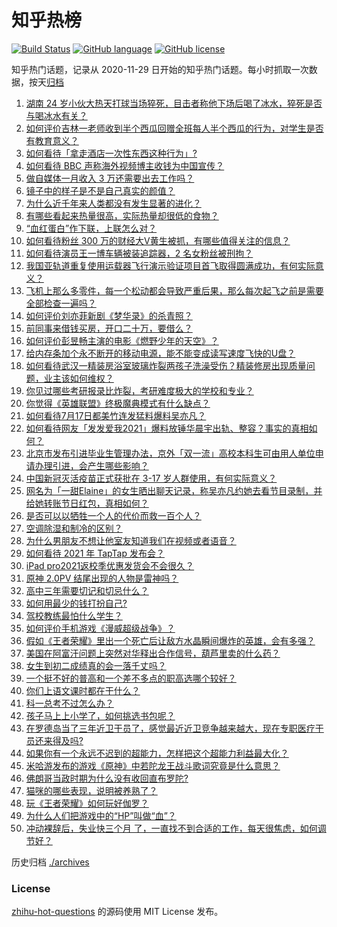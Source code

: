 # 知乎热榜
[![Build Status](https://github.com/ToWeLong/zhihu-hot-questions/workflows/CI/badge.svg)](https://github.com/ToWeLong/zhihu-hot-questions/actions)
[![GitHub language](https://img.shields.io/badge/language-golang-orange.svg)](https://golang.org/)
[![GitHub license](https://img.shields.io/github/license/ToWeLong/zhihu-hot-questions)](https://github.com/ToWeLong/zhihu-hot-questions/blob/main/LICENSE)

知乎热门话题，记录从 2020-11-29 日开始的知乎热门话题。每小时抓取一次数据，按天[归档](./archives)

<!-- BEGIN -->

1. [湖南 24 岁小伙大热天打球当场猝死，目击者称他下场后喝了冰水，猝死是否与喝冰水有关？](https://www.zhihu.com/question/472510464)
1. [如何评价吉林一老师收到半个西瓜回赠全班每人半个西瓜的行为，对学生是否有教育意义？](https://www.zhihu.com/question/472444124)
1. [如何看待「拿走酒店一次性东西这种行为」?](https://www.zhihu.com/question/465504404)
1. [如何看待 BBC 声称海外视频博主收钱为中国宣传？](https://www.zhihu.com/question/472575752)
1. [做自媒体一月收入 3 万还需要出去工作吗？](https://www.zhihu.com/question/457544338)
1. [镜子中的样子是不是自己真实的颜值？](https://www.zhihu.com/question/458577474)
1. [为什么近千年来人类都没有发生显著的进化？](https://www.zhihu.com/question/32004935)
1. [有哪些看起来热量很高，实际热量却很低的食物？](https://www.zhihu.com/question/359675190)
1. [“血红蛋白”作下联，上联怎么对？](https://www.zhihu.com/question/471731418)
1. [如何看待粉丝 300 万的财经大V黄生被抓，有哪些值得关注的信息？](https://www.zhihu.com/question/472548624)
1. [如何看待演员王一博车辆被装追踪器，2 名女粉丝被刑拘？](https://www.zhihu.com/question/472808340)
1. [我国亚轨道重复使用运载器飞行演示验证项目首飞取得圆满成功，有何实际意义？](https://www.zhihu.com/question/472628158)
1. [飞机上那么多零件，每一个松动都会导致严重后果，那么每次起飞之前是需要全部检查一遍吗？](https://www.zhihu.com/question/463612668)
1. [如何评价刘亦菲新剧《梦华录》的杀青照？](https://www.zhihu.com/question/470176416)
1. [前同事来借钱买房，开口二十万，要借么？](https://www.zhihu.com/question/471426283)
1. [如何评价彭昱畅主演的电影《燃野少年的天空》？](https://www.zhihu.com/question/472571861)
1. [给内存条加个永不断开的移动电源，能不能变成读写速度飞快的U盘？](https://www.zhihu.com/question/417862977)
1. [如何看待武汉一精装房浴室玻璃炸裂两孩子洗澡受伤？精装修房出现质量问题，业主该如何维权？](https://www.zhihu.com/question/472324813)
1. [你见过哪些考研报录比炸裂，考研难度极大的学校和专业？](https://www.zhihu.com/question/449575589)
1. [你觉得《英雄联盟》终极魔典模式有什么缺点？](https://www.zhihu.com/question/471787416)
1. [如何看待7月17日都美竹连发猛料爆料吴亦凡？](https://www.zhihu.com/question/472743930)
1. [如何看待网友「发发爱我2021」爆料放锤华晨宇出轨、整容？事实的真相如何？](https://www.zhihu.com/question/472603288)
1. [北京市发布引进毕业生管理办法，京外「双一流」高校本科生可由用人单位申请办理引进，会产生哪些影响？](https://www.zhihu.com/question/472589954)
1. [中国新冠灭活疫苗正式获批在 3-17 岁人群使用，有何实际意义？](https://www.zhihu.com/question/472628051)
1. [网名为「一甜Elaine」的女生晒出聊天记录，称吴亦凡约她去看节目录制，并给她转账节日红包，真相如何？](https://www.zhihu.com/question/472725599)
1. [是否可以以牺牲一个人的代价而救一百个人？](https://www.zhihu.com/question/38756276)
1. [空调除湿和制冷的区别？](https://www.zhihu.com/question/30879409)
1. [为什么男朋友不想让他室友知道我们在视频或者语音？](https://www.zhihu.com/question/465047050)
1. [如何看待 2021 年 TapTap 发布会？](https://www.zhihu.com/question/472833150)
1. [iPad pro2021返校季优惠发货会不会很久？](https://www.zhihu.com/question/468740569)
1. [原神 2.0PV 结尾出现的人物是雷神吗？](https://www.zhihu.com/question/471510083)
1. [高中三年需要切记和切忌什么？](https://www.zhihu.com/question/64843570)
1. [如何用最少的钱打扮自己?](https://www.zhihu.com/question/443604419)
1. [驾校教练最怕什么学生？](https://www.zhihu.com/question/453063198)
1. [如何评价手机游戏《漫威超级战争》？](https://www.zhihu.com/question/472389426)
1. [假如《王者荣耀》里出一个死亡后让敌方水晶瞬间爆炸的英雄，会有多强？](https://www.zhihu.com/question/469036260)
1. [美国在阿富汗问题上突然对华释出合作信号，葫芦里卖的什么药？](https://www.zhihu.com/question/472572970)
1. [女生到初二成绩真的会一落千丈吗？](https://www.zhihu.com/question/472660065)
1. [一个挺不好的普高和一个差不多点的职高选哪个较好？](https://www.zhihu.com/question/471327805)
1. [你们上语文课时都在干什么？](https://www.zhihu.com/question/360741477)
1. [科一总考不过怎么办？](https://www.zhihu.com/question/452337875)
1. [孩子马上上小学了，如何挑选书包呢？](https://www.zhihu.com/question/463860330)
1. [在罗德岛当了三年近卫干员了，感觉最近近卫竞争越来越大，现在专职医疗干员还来得及吗?](https://www.zhihu.com/question/469381599)
1. [如果你有一个永远不迟到的超能力，怎样把这个超能力利益最大化？](https://www.zhihu.com/question/472290280)
1. [米哈游发布的游戏《原神》中若陀龙王战斗歌词究竟是什么意思？](https://www.zhihu.com/question/472544913)
1. [佛朗哥当政时期为什么没有收回直布罗陀?](https://www.zhihu.com/question/469277356)
1. [猫咪的哪些表现，说明被养熟了？](https://www.zhihu.com/question/436001372)
1. [玩《王者荣耀》如何玩好伽罗？](https://www.zhihu.com/question/296635043)
1. [为什么人们把游戏中的“HP”叫做“血”？](https://www.zhihu.com/question/471152379)
1. [冲动裸辞后，失业快三个月 了，一直找不到合适的工作，每天很焦虑，如何调节好？](https://www.zhihu.com/question/430896392)

<!-- END -->

历史归档 [./archives](./archives)


### License
[zhihu-hot-questions](https://github.com/towelong/zhihu-hot-questions) 的源码使用 MIT License 发布。